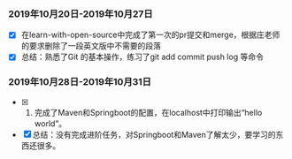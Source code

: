 ### <i class ="icon-chevron-sign-left"></i> 2019年10月20日-2019年10月27日
- [x] 在learn-with-open-source中完成了第一次的pr提交和merge，根据庄老师的要求删除了一段英文版中不需要的段落
- [x] 总结：熟悉了Git 的基本操作，练习了git add commit push log 等命令

### 2019年10月28日-2019年10月31日
- [x] 1. 完成了Maven和Springboot的配置，在localhost中打印输出“hello world”。
- [x] 总结：没有完成进阶任务，对Springboot和Maven了解太少，要学习的东西还很多。

